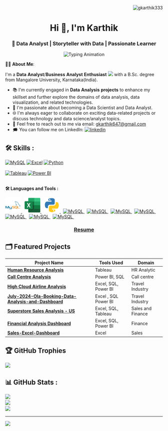 
<p align="Right"> <img src="https://komarev.com/ghpvc/?username=gkarthik333&label=Profile%20views&color=0e75b6&style=flat" alt="gkarthik333" /> </p>                
  
<h1 align="center">Hi 👋, I'm Karthik</h1>                 
<h3 align="center">🚀 Data Analyst | Storyteller with Data | Passionate Learner</h3>              
<p align="center">        
  <img src="https://readme-typing-svg.demolab.com?font=Fira+Code&size=24&duration=4000&pause=1000&color=3498db&center=true&width=600&lines=Identify+Problem;Gather+Data;Analyze+Data;Find+Solutions" alt="Typing Animation" />
</p>

   
👨‍💻 **About** **Me**:

I'm a **Data** **Analyst**/**Business** **Analyst** **Enthusiast** <img src="https://media.giphy.com/media/WUlplcMpOCEmTGBtBW/giphy.gif" width="30"> with a B.Sc. degree from Mangalore University, Karnataka(India).
- :books: I'm currently engaged in **Data** **Analysis** **projects** to enhance my skillset and further explore the domains of data analysis, data visualization, and related technologies.
- :briefcase: I'm passionate about becoming a Data Scientist and Data Analyst.
- :globe_with_meridians: I'm always eager to collaborate on exciting data-related projects or discuss technology and data science/analyst topics.
- :email: Feel free to reach out to me via email: gkarthik647@gmail.com
- :right_anger_bubble: You can follow me on LinkedIn:    [![linkedin](https://img.shields.io/badge/linkedin-0A66C2?style=for-the-badge&logo=linkedin&logoColor=white)](https://www.linkedin.com/in/karthikgk-id333/)
  

## 🛠 Skills :
[![MySQL](https://img.shields.io/badge/MySQL-3670A0?style=for-the-badge&logo=MySQL&logoColor=white)](https://www.mysql.com/)
[![Excel](https://img.shields.io/badge/Excel-%2344A833.svg?style=for-the-badge&logo=Excel&logoColor=white)](https://www.microsoft.com/en-in/microsoft-365/excel)
[![Python](https://img.shields.io/badge/Python-3670A0?style=for-the-badge&logo=Python&logoColor=ffdd54)](https://www.python.org/https://www.python.org/)<br><br>
 [![Tableau](https://img.shields.io/badge/Tableau-%23ffffff.svg?style=for-the-badge&logo=Tableau&logoColor=black)](https://www.tableau.com/products/desktop)
 [![Power BI](https://img.shields.io/badge/Power_BI-%23F7931E.svg?style=for-the-badge&logo=Power_BI&logoColor=white)](https://www.microsoft.com/en-us/power-platform/products/power-bi)<br><br>

**:hammer_and_wrench: Languages and Tools :**
 <div>
    <a href="https://www.mysql.com/">
    <img src="https://github.com/gkarthik333/gkarthik333/blob/main/Mysql.png" title="MySQL" alt="MySQL" width="50" height="50"/>
    </a>&nbsp;
   <a href="https://www.microsoft.com/en/microsoft-365/excel?market=af">
    <img src="https://github.com/gkarthik333/gkarthik333/blob/main/Excel.png" title="Excel" alt="Excel" width="50" height="50"/>
    </a>&nbsp;
   <a href="https://www.python.org/">
    <img src="https://github.com/gkarthik333/gkarthik333/blob/main/Python.png" title="Python" alt="Python" width="50" height="50"/>
    </a>
    &nbsp;
   <a href="https://www.mysql.com/">
    <img src="https://img.shields.io/badge/MySQL-3670A0?style=for-the-badge&logo=MySQL&logoColor=white" title="MySQL" alt="MySQL" width="80" height="20"/>
    </a>&nbsp;
   <a href="https://www.mysql.com/">
    <img src="https://img.shields.io/badge/MySQL-3670A0?style=for-the-badge&logo=MySQL&logoColor=white" title="MySQL" alt="MySQL" width="80" height="20"/>
    </a>
    &nbsp;
   <a href="https://www.mysql.com/">
    <img src="https://img.shields.io/badge/MySQL-3670A0?style=for-the-badge&logo=MySQL&logoColor=white" title="MySQL" alt="MySQL" width="80" height="20"/>
    </a>
    &nbsp;
   <a href="https://www.mysql.com/">
    <img src="https://img.shields.io/badge/MySQL-3670A0?style=for-the-badge&logo=MySQL&logoColor=white" title="MySQL" alt="MySQL" width="80" height="20"/>
    </a>
    &nbsp;
   <a href="https://www.mysql.com/">
    <img src="https://img.shields.io/badge/MySQL-3670A0?style=for-the-badge&logo=MySQL&logoColor=white" title="MySQL" alt="MySQL" width="80" height="20"/>
    </a>
    &nbsp;
   <a href="https://www.mysql.com/">
    <img src="https://img.shields.io/badge/MySQL-3670A0?style=for-the-badge&logo=MySQL&logoColor=white" title="MySQL" alt="MySQL" width="80" height="20"/>
    </a>
    &nbsp;
   <a href="https://www.mysql.com/">
    <img src="https://img.shields.io/badge/MySQL-3670A0?style=for-the-badge&logo=MySQL&logoColor=white" title="MySQL" alt="MySQL" width="80" height="20"/>
    </a>
    &nbsp;
 <div>



<h3 align="center"><a href="https://github.com/gkarthik333/gkarthik333/blob/main/Karthik%20Gk%20-%20Data%20Analyst.pdf">Resume</a></h3>   

## 🗂️ Featured Projects

| **Project Name**                                                                                      | **Tools Used**                     | **Domain**              |
|-------------------------------------------------------------------------------------------------------|------------------------------------|-------------------------|
| [**Human Resource Analysis**](https://github.com/gkarthik333/Human_Resources_Dashboard) |  Tableau     | HR Analytic      |
| [**Call Centre Analysis**](https://github.com/gkarthik333/Call-Center-Dashboard/tree/main) |  Power BI, SQL     | Call centre      |
| [**High Cloud Airline Analysis**](https://github.com/gkarthik333/High-Cloud-Airline-Analysis) | Excel, SQL, Power BI     |Travel Industry      |
| [**July-2024-Ola-Booking-Data-Analysis-and-Dashboard**](https://github.com/gkarthik333/July-2024-Ola-Booking-Data-Analysis-and-Dashboard)  | Excel , SQL Power BI                          | Travel Industry           |
| [**Superstore Sales Analysis - US**](https://github.com/gkarthik333/Superstore-Dashboard) | Excel, SQL, Tableau                  | Sales and Finance       |
| [**Financial Analysis Dashboard**](https://github.com/gkarthik333/Financial-Analysis)| Excel, SQL, Power BI     |  Finance             |
| [**Sales-Excel-Dashboard**](https://github.com/gkarthik333/Sales-Excel-Dashboard) | Excel                | Sales        |


## 🏆 GitHub Trophies
  ![](https://github-profile-trophy.vercel.app/?username=gkarthik333&theme=dark&no-frame=true&no-bg=true&margin-w=4)

## 📊 GitHub Stats :
![](https://github-readme-streak-stats.herokuapp.com/?user=gkarthik333&theme=dark&hide_border=false)<br/>
![](https://github-readme-stats.vercel.app/api?username=gkarthik333&theme=dark&hide_border=false&include_all_commits=false&count_private=false)<br/>
![](https://github-readme-stats.vercel.app/api/top-langs/?username=gkarthik333&theme=dark&hide_border=false&include_all_commits=false&count_private=false&layout=compact)

----------------
[![](https://visitcount.itsvg.in/api?id=gkarthik333&icon=0&color=0)](https://visitcount.itsvg.in)








<!-- Proudly created with GPRM ( https://gprm.itsvg.in ) -->


<!---
gkarthik333/gkarthik333 is a ✨ special ✨ repository because its `README.md` (this file) appears on your GitHub profile.
You can click the Preview link to take a look at your changes.
--->
